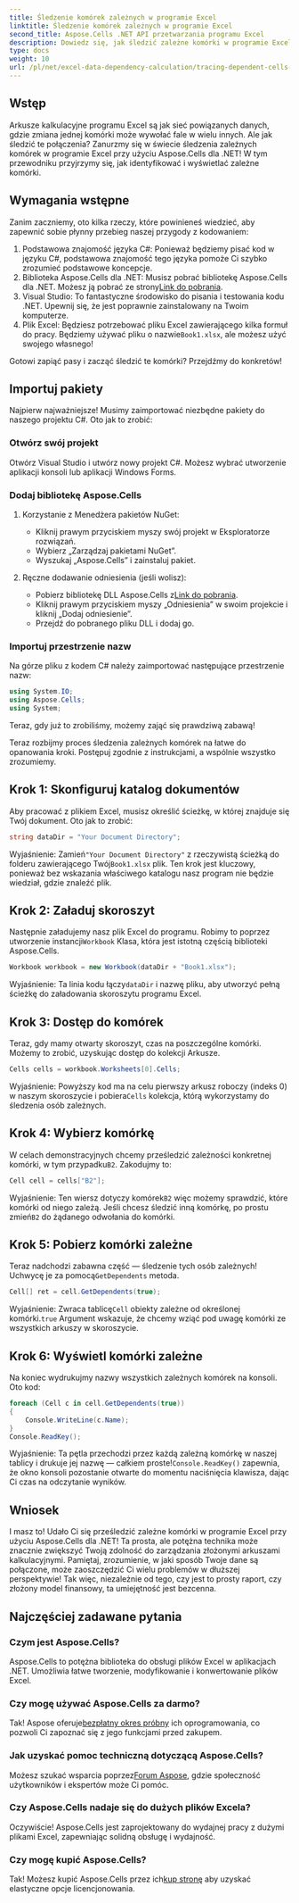 ```yaml
---
title: Śledzenie komórek zależnych w programie Excel
linktitle: Śledzenie komórek zależnych w programie Excel
second_title: Aspose.Cells .NET API przetwarzania programu Excel
description: Dowiedz się, jak śledzić zależne komórki w programie Excel za pomocą Aspose.Cells dla platformy .NET, korzystając z tego łatwego w użyciu samouczka.
type: docs
weight: 10
url: /pl/net/excel-data-dependency-calculation/tracing-dependent-cells-in-excel/
---
```

## Wstęp

Arkusze kalkulacyjne programu Excel są jak sieć powiązanych danych, gdzie zmiana jednej komórki może wywołać fale w wielu innych. Ale jak śledzić te połączenia? Zanurzmy się w świecie śledzenia zależnych komórek w programie Excel przy użyciu Aspose.Cells dla .NET! W tym przewodniku przyjrzymy się, jak identyfikować i wyświetlać zależne komórki. 

## Wymagania wstępne

Zanim zaczniemy, oto kilka rzeczy, które powinieneś wiedzieć, aby zapewnić sobie płynny przebieg naszej przygody z kodowaniem:

1. Podstawowa znajomość języka C#: Ponieważ będziemy pisać kod w języku C#, podstawowa znajomość tego języka pomoże Ci szybko zrozumieć podstawowe koncepcje.
2.  Biblioteka Aspose.Cells dla .NET: Musisz pobrać bibliotekę Aspose.Cells dla .NET. Możesz ją pobrać ze strony[Link do pobrania](https://releases.aspose.com/cells/net/).
3. Visual Studio: To fantastyczne środowisko do pisania i testowania kodu .NET. Upewnij się, że jest poprawnie zainstalowany na Twoim komputerze. 
4. Plik Excel: Będziesz potrzebować pliku Excel zawierającego kilka formuł do pracy. Będziemy używać pliku o nazwie`Book1.xlsx`, ale możesz użyć swojego własnego!

Gotowi zapiąć pasy i zacząć śledzić te komórki? Przejdźmy do konkretów!

## Importuj pakiety

Najpierw najważniejsze! Musimy zaimportować niezbędne pakiety do naszego projektu C#. Oto jak to zrobić:

### Otwórz swój projekt

Otwórz Visual Studio i utwórz nowy projekt C#. Możesz wybrać utworzenie aplikacji konsoli lub aplikacji Windows Forms.

### Dodaj bibliotekę Aspose.Cells

1. Korzystanie z Menedżera pakietów NuGet: 
   - Kliknij prawym przyciskiem myszy swój projekt w Eksploratorze rozwiązań.
   - Wybierz „Zarządzaj pakietami NuGet”.
   - Wyszukaj „Aspose.Cells” i zainstaluj pakiet.

2. Ręczne dodawanie odniesienia (jeśli wolisz): 
   -  Pobierz bibliotekę DLL Aspose.Cells z[Link do pobrania](https://releases.aspose.com/cells/net/).
   - Kliknij prawym przyciskiem myszy „Odniesienia” w swoim projekcie i kliknij „Dodaj odniesienie”.
   - Przejdź do pobranego pliku DLL i dodaj go.

### Importuj przestrzenie nazw

Na górze pliku z kodem C# należy zaimportować następujące przestrzenie nazw:

```csharp
using System.IO;
using Aspose.Cells;
using System;
```

Teraz, gdy już to zrobiliśmy, możemy zająć się prawdziwą zabawą!

Teraz rozbijmy proces śledzenia zależnych komórek na łatwe do opanowania kroki. Postępuj zgodnie z instrukcjami, a wspólnie wszystko zrozumiemy.

## Krok 1: Skonfiguruj katalog dokumentów

Aby pracować z plikiem Excel, musisz określić ścieżkę, w której znajduje się Twój dokument. Oto jak to zrobić:

```csharp
string dataDir = "Your Document Directory";
```

 Wyjaśnienie: Zamień`"Your Document Directory"` z rzeczywistą ścieżką do folderu zawierającego Twój`Book1.xlsx` plik. Ten krok jest kluczowy, ponieważ bez wskazania właściwego katalogu nasz program nie będzie wiedział, gdzie znaleźć plik.

## Krok 2: Załaduj skoroszyt

 Następnie załadujemy nasz plik Excel do programu. Robimy to poprzez utworzenie instancji`Workbook` Klasa, która jest istotną częścią biblioteki Aspose.Cells.

```csharp
Workbook workbook = new Workbook(dataDir + "Book1.xlsx");
```

 Wyjaśnienie: Ta linia kodu łączy`dataDir` i nazwę pliku, aby utworzyć pełną ścieżkę do załadowania skoroszytu programu Excel. 

## Krok 3: Dostęp do komórek

Teraz, gdy mamy otwarty skoroszyt, czas na poszczególne komórki. Możemy to zrobić, uzyskując dostęp do kolekcji Arkusze.

```csharp
Cells cells = workbook.Worksheets[0].Cells;
```

Wyjaśnienie: Powyższy kod ma na celu pierwszy arkusz roboczy (indeks 0) w naszym skoroszycie i pobiera`Cells` kolekcja, którą wykorzystamy do śledzenia osób zależnych.

## Krok 4: Wybierz komórkę

 W celach demonstracyjnych chcemy prześledzić zależności konkretnej komórki, w tym przypadku`B2`. Zakodujmy to:

```csharp
Cell cell = cells["B2"];
```

 Wyjaśnienie: Ten wiersz dotyczy komórek`B2` więc możemy sprawdzić, które komórki od niego zależą. Jeśli chcesz śledzić inną komórkę, po prostu zmień`B2` do żądanego odwołania do komórki. 

## Krok 5: Pobierz komórki zależne

 Teraz nadchodzi zabawna część — śledzenie tych osób zależnych! Uchwycę je za pomocą`GetDependents` metoda.

```csharp
Cell[] ret = cell.GetDependents(true);
```

 Wyjaśnienie: Zwraca tablicę`Cell` obiekty zależne od określonej komórki.`true` Argument wskazuje, że chcemy wziąć pod uwagę komórki ze wszystkich arkuszy w skoroszycie.

## Krok 6: Wyświetl komórki zależne

Na koniec wydrukujmy nazwy wszystkich zależnych komórek na konsoli. Oto kod:

```csharp
foreach (Cell c in cell.GetDependents(true))
{
    Console.WriteLine(c.Name);
}
Console.ReadKey();
```

Wyjaśnienie: Ta pętla przechodzi przez każdą zależną komórkę w naszej tablicy i drukuje jej nazwę — całkiem proste!`Console.ReadKey()` zapewnia, że okno konsoli pozostanie otwarte do momentu naciśnięcia klawisza, dając Ci czas na odczytanie wyników.

## Wniosek

I masz to! Udało Ci się prześledzić zależne komórki w programie Excel przy użyciu Aspose.Cells dla .NET! Ta prosta, ale potężna technika może znacznie zwiększyć Twoją zdolność do zarządzania złożonymi arkuszami kalkulacyjnymi. Pamiętaj, zrozumienie, w jaki sposób Twoje dane są połączone, może zaoszczędzić Ci wielu problemów w dłuższej perspektywie! Tak więc, niezależnie od tego, czy jest to prosty raport, czy złożony model finansowy, ta umiejętność jest bezcenna.

## Najczęściej zadawane pytania

### Czym jest Aspose.Cells?
Aspose.Cells to potężna biblioteka do obsługi plików Excel w aplikacjach .NET. Umożliwia łatwe tworzenie, modyfikowanie i konwertowanie plików Excel.

### Czy mogę używać Aspose.Cells za darmo?
 Tak! Aspose oferuje[bezpłatny okres próbny](https://releases.aspose.com/) ich oprogramowania, co pozwoli Ci zapoznać się z jego funkcjami przed zakupem.

### Jak uzyskać pomoc techniczną dotyczącą Aspose.Cells?
 Możesz szukać wsparcia poprzez[Forum Aspose](https://forum.aspose.com/c/cells/9), gdzie społeczność użytkowników i ekspertów może Ci pomóc. 

### Czy Aspose.Cells nadaje się do dużych plików Excela?
Oczywiście! Aspose.Cells jest zaprojektowany do wydajnej pracy z dużymi plikami Excel, zapewniając solidną obsługę i wydajność.

### Czy mogę kupić Aspose.Cells?
 Tak! Możesz kupić Aspose.Cells przez ich[kup stronę](https://purchase.aspose.com/buy) aby uzyskać elastyczne opcje licencjonowania.